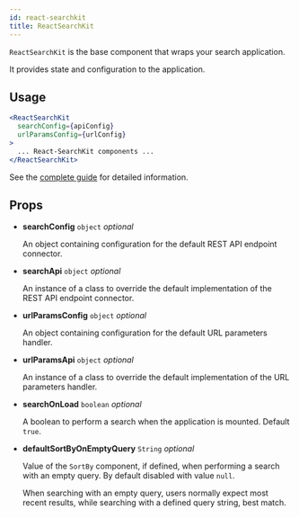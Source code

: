```yaml
---
id: react-searchkit
title: ReactSearchKit
---
```


`ReactSearchKit` is the base component that wraps your search application.

It provides state and configuration to the application.

## Usage

```jsx
<ReactSearchKit
  searchConfig={apiConfig}
  urlParamsConfig={urlConfig}
>
  ... React-SearchKit components ...
</ReactSearchKit>
```

See the [complete guide](main_concepts.md) for detailed information.

## Props

* **searchConfig** `object` *optional*

  An object containing configuration for the default REST API endpoint connector.

* **searchApi** `object` *optional*

  An instance of a class to override the default implementation of the REST API endpoint connector.

* **urlParamsConfig** `object` *optional*

  An object containing configuration for the default URL parameters handler.

* **urlParamsApi** `object` *optional*

  An instance of a class to override the default implementation of the URL parameters handler.

* **searchOnLoad** `boolean` *optional*

  A boolean to perform a search when the application is mounted. Default `true`.

* **defaultSortByOnEmptyQuery** `String` *optional*

  Value of the `SortBy` component, if defined, when performing a search with an empty query. By default disabled with value `null`.

  When searching with an empty query, users normally expect most recent results, while searching with a defined query string, best match.
